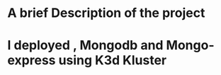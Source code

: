 # A brief Description of the project 
# ##################################





#  I deployed , Mongodb and Mongo-express using K3d Kluster 

 
